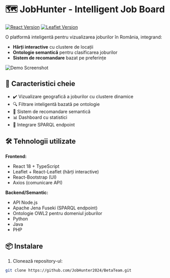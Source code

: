 # 🗺️ JobHunter - Intelligent Job Board

[![React Version](https://img.shields.io/badge/react-18.2.0-blue)](https://reactjs.org/)
[![Leaflet Version](https://img.shields.io/badge/leaflet-1.9.4-green)](https://leafletjs.com/)

O platformă inteligentă pentru vizualizarea joburilor în România, integrand:
- **Hărți interactive** cu clustere de locații 
- **Ontologie semantică** pentru clasificarea joburilor
- **Sistem de recomandare** bazat pe preferințe

![Demo Screenshot](screenshot.png)

## 🚀 Caracteristici cheie
- ✔️ Vizualizare geografică a joburilor cu clustere dinamice
- 🔍 Filtrare inteligentă bazată pe ontologie
- 📌 Sistem de recomandare semantică
- 📊 Dashboard cu statistici 
- 🔗 Integrare SPARQL endpoint

## 🛠️ Tehnologii utilizate
**Frontend:**
- React 18 + TypeScript
- Leaflet + React-Leaflet (hărți interactive)
- React-Bootstrap (UI)
- Axios (comunicare API)

**Backend/Semantic:**
- API Node.js
- Apache Jena Fuseki (SPARQL endpoint)
- Ontologie OWL2 pentru domeniul joburilor
- Python
- Java
- PHP

## 📦 Instalare
1. Clonează repository-ul:
```bash
git clone https://github.com/JobHunter2024/BetaTeam.git
